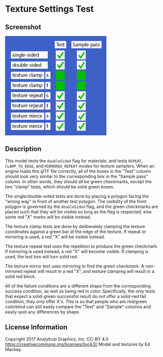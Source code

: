 # Texture Settings Test

## Screenshot

![screenshot](screenshot/screenshot.png)

## Description

This model tests the `doubleSided` flag for materials, and tests `REPEAT`, `CLAMP_TO_EDGE`, and `MIRRORED_REPEAT` modes for texture samplers.  When an engine loads this glTF file correctly, all of the boxes in the "Test" column should look very similar to the corresponding box in the "Sample pass" column.  In other words, they should all be green checkmarks, except the two "clamp" tests, which should be solid green boxes.

The single/double-sided tests are done by placing a polygon facing the "wrong way" in front of another test polygon.  The visibility of the front polygon is governed by the `doubleSided` flag, and the green checkmarks are placed such that they will be visible so long as the flag is respected, else some red "X" marks will be visible instead.

The texture clamp tests are done by deliberately clamping the texture coordinates against a green bar at the edge of the texture.  If repeat or mirroring is used, a red "X" will be visible instead.

The texture repeat test uses the repetition to produce the green checkmark.  If mirroring is used instead, a red "X" will become visible.  If clamping is used, the test box will turn solid red.

The texture mirror test uses mirroring to find the green checkmark.  A non-mirrored repeat will result in a red "X", and texture clamping will result in a solid red block.

All of the failure conditions are a different shape from the corresponding success condition, as well as being red in color.  Specifically, the only tests that expect a solid-green successful result do not offer a solid-red fail condition, they only offer X's.  This is so that people who are red/green colorblind can still easily compare the "Test" and "Sample" columns and easily spot any differences by shape.

## License Information

Copyright 2017 Analytical Graphics, Inc.
CC-BY 4.0 https://creativecommons.org/licenses/by/4.0/
Model and textures by Ed Mackey.
